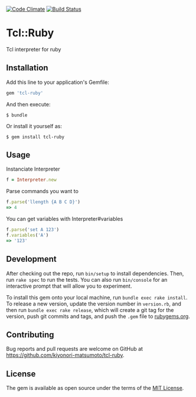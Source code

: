 [![Code Climate](https://codeclimate.com/github/kiyonori-matsumoto/tcl-ruby/badges/gpa.svg)](https://codeclimate.com/github/kiyonori-matsumoto/tcl-ruby) [![Build Status](https://travis-ci.org/kiyonori-matsumoto/tcl-ruby.svg?branch=master)](https://travis-ci.org/kiyonori-matsumoto/tcl-ruby)

# Tcl::Ruby

Tcl interpreter for ruby

## Installation

Add this line to your application's Gemfile:

```ruby
gem 'tcl-ruby'
```

And then execute:

    $ bundle

Or install it yourself as:

    $ gem install tcl-ruby

## Usage

Instanciate Interpreter
```ruby
f = Interpreter.new
```
Parse commands you want to
```ruby
f.parse('llength {A B C D}')
=> 4
```
You can get variables with Interpreter#variables
```ruby
f.parse('set A 123')
f.variables('A')
=> '123'
```

## Development

After checking out the repo, run `bin/setup` to install dependencies. Then, run `rake spec` to run the tests. You can also run `bin/console` for an interactive prompt that will allow you to experiment.

To install this gem onto your local machine, run `bundle exec rake install`. To release a new version, update the version number in `version.rb`, and then run `bundle exec rake release`, which will create a git tag for the version, push git commits and tags, and push the `.gem` file to [rubygems.org](https://rubygems.org).

## Contributing

Bug reports and pull requests are welcome on GitHub at https://github.com/kiyonori-matsumoto/tcl-ruby.


## License

The gem is available as open source under the terms of the [MIT License](http://opensource.org/licenses/MIT).
